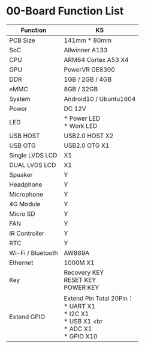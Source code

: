 # 00-Board Function List



| Function          | K5                                                           |
| ----------------- | ------------------------------------------------------------ |
| PCB Size          | 141mm * 80mm                                                 |
| SoC               | Allwinner A133                                               |
| CPU               | ARM64 Cortex A53 X4                                          |
| GPU               | PowerVR GE8300                                               |
| DDR               | 1GB / 2GB / 4GB                                              |
| eMMC              | 8GB / 32GB                                                   |
| System            | Android10 / Ubuntu1604                                       |
| Power             | DC 12V                                                       |
| LED               | * Power LED <br />* Work LED                                 |
| USB HOST          | USB2.0 HOST X2                                               |
| USB OTG           | USB2.0 OTG X1                                                |
| Single LVDS LCD   | X1                                                           |
| DUAL LVDS LCD     | X1                                                           |
| Speaker           | Y                                                            |
| Headphone         | Y                                                            |
| Microphone        | Y                                                            |
| 4G Module         | Y                                                            |
| Micro SD          | Y                                                            |
| FAN               | Y                                                            |
| IR Controller     | Y                                                            |
| RTC               | Y                                                            |
| Wi-Fi / Bluetooth | AW869A                                                       |
| Ethernet          | 1000M X1                                                     |
| Key               | Recovery KEY <br />RESET KEY <br />POWER KEY                 |
| Extend GPIO       | Extend Pin Total 20Pin： <br />* UART X1 <br />* I2C X1 <br />* USB X1 <br  <br />* ADC X1 <br />* GPIO X10 |
